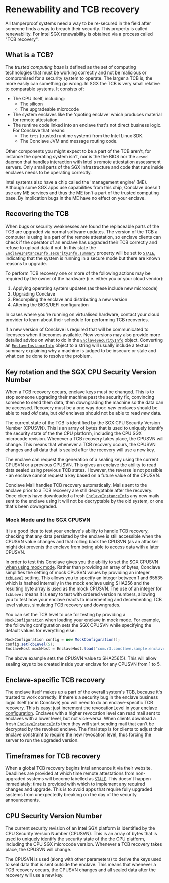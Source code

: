 # Renewability and TCB recovery

All tamperproof systems need a way to be re-secured in the field after someone finds a way to breach their security.
This property is called renewability. For Intel SGX renewability is obtained via a process called "TCB recovery". 

## What is a TCB?

The *trusted computing base* is defined as the set of computing technologies that must be working correctly and not be
malicious or compromised for a security system to operate. The larger a TCB is, the more easily can something 
go wrong. In SGX the TCB is very small relative to comparable systems. It consists of:

* The CPU itself, including:
  * The silicon
  * The upgradeable microcode
* The system enclaves like the 'quoting enclave' which produces material for remote attestation.
* The runtime code linked into an enclave that's not direct business logic. For Conclave that means:
  * The `trts` (trusted runtime system) from the Intel Linux SDK.
  * The Conclave JVM and message routing code.

Other components you might expect to be a part of the TCB aren't, for instance the operating system isn't, nor is the
the BIOS nor the `aesmd` daemon that handles interaction with Intel's remote attestation assessment servers. 
Only small parts of the SGX infrastructure and code that runs inside enclaves needs to be operating correctly. 

Intel systems also have a chip called the 'management engine' (ME). Although some SGX apps use capabilities from this chip,
Conclave doesn't use any ME services and thus the ME isn't a part of the trusted computing base. By implication
bugs in the ME have no effect on your enclave.

## Recovering the TCB

When bugs or security weaknesses are found the replaceable parts of the TCB are upgraded via normal software updates.
The version of the TCB a computer is using is a part of the remote attestation, so enclave clients can check if the
operator of an enclave has upgraded their TCB correctly and refuse to upload data if not. In this state the
[`EnclaveInstanceInfo.securityInfo.summary`](api/-conclave%20-core/com.r3.conclave.common/-enclave-instance-info/get-security-info.html) 
property will be set to [`STALE`](api/-conclave%20-core/com.r3.conclave.common/-enclave-security-info/-summary/index.html), indicating that the 
system is running in a secure mode but there are known reasons to upgrade.

To perform TCB recovery one or more of the following actions may be required by the owner of the hardware (i.e. either 
you or your cloud vendor):

1. Applying operating system updates (as these include new microcode)
2. Upgrading Conclave
3. Recompiling the enclave and distributing a new version
4. Altering the BIOS/UEFI configuration

In cases where you're running on virtualised hardware, contact your cloud provider to learn about their schedule for
performing TCB recoveries.

If a new version of Conclave is required that will be communicated to licensees when it becomes available. New versions
may also provide more detailed advice on what to do in the
[`EnclaveSecurityInfo`](api/-conclave%20-core/com.r3.conclave.common/-enclave-security-info/index.html) object. 
Converting an [`EnclaveInstanceInfo`](api/-conclave%20-core/com.r3.conclave.common/-enclave-instance-info/index.html) object to a 
string will usually include a textual summary explaining why a machine is judged to
be insecure or stale and what can be done to resolve the problem.

## Key rotation and the SGX CPU Security Version Number

When a TCB recovery occurs, enclave keys must be changed. This is to stop someone upgrading their machine past the 
security fix, convincing someone to send them data, then downgrading the machine so the data can be accessed.
Recovery must be a one way door: *new* enclaves should be able to read *old* data, but *old* enclaves should not be able
to read *new* data.

The current state of the TCB is identified by the SGX CPU Security Version Number (CPUSVN). This is
an array of bytes that is used to uniquely identify the security state of the the CPU platform, including the CPU SGX
microcode revision. Whenever a TCB recovery takes place, the CPUSVN will change. This means that whenever a TCB recovery
occurs, the CPUSVN changes and all data that is sealed after the recovery will use a new key. 

The enclave can request the generation of a sealing key using the current CPUSVN or a previous CPUSVN. This gives an
enclave the ability to read data sealed using previous TCB states. However, the reverse is not possible - an enclave
cannot request a key based on a future value of the CPUSVN.

Conclave Mail handles TCB recovery automatically. Mails sent to the enclave prior to a TCB recovery are still decryptable
after the recovery. Once clients have downloaded a fresh [`EnclaveInstanceInfo`](api/-conclave%20-core/com.r3.conclave.common/-enclave-instance-info/index.html) any new mails sent to the enclave using it
will not be decryptable by the old system, or one that's been downgraded.

### Mock Mode and the SGX CPUSVN
It is a good idea to test your enclave's ability to handle TCB recovery, checking that any data persisted by the enclave
is still accessible when the CPUSVN value changes and that rolling back the CPUSVN (as an attacker might do) prevents
the enclave from being able to access data with a later CPUSVN.

In order to test this Conclave gives you the ability to set the SGX CPUSVN [when using mock mode](mockmode.md#mock-mode-configuration).
Rather than providing an array of bytes, Conclave simplifies the setting of mock CPUSVN values by providing an
integer [`tcbLevel`](api/-conclave%20-core/com.r3.conclave.common/-mock-configuration/set-tcb-level.html) setting. This 
allows you to specify an integer between 1 and 65535 which is hashed 
internally in the mock enclave using SHA256 and the resulting byte array is used as the mock CPUSVN. The use of an
integer for `tcbLevel` means it is easy to test with ordered version numbers, allowing you to test how your enclave reacts
to incrementing and decrementing TCB level values, simulating TCB recovery and downgrades.

You can set the TCB level to use for testing by providing a
[`MockConfiguration`](api/-conclave%20-core/com.r3.conclave.common/-mock-configuration/index.html) when loading your enclave in mock mode. 
For example, the following configuration sets the SGX CPUSVN while specifying the default values for everything else:

```java hl_lines="2"
MockConfiguration config = new MockConfiguration();
config.setTcbLevel(5);
EnclaveHost mockHost = EnclaveHost.load("com.r3.conclave.sample.enclave.ReverseEnclave", config);
```

The above example sets the CPUSVN value to SHA256(5). This will allow sealing keys to be created inside your enclave
for any CPUSVN from 1 to 5.

## Enclave-specific TCB recovery

The enclave itself makes up a part of the overall system's TCB, because it's trusted to work correctly. If there's a
security bug in the enclave business logic itself (or in Conclave) you will need to do an enclave-specific TCB recovery.
This is easy: just increment the revocationLevel in your [enclave configuration](enclave-configuration.md). Enclaves
with a higher revocation level can read mail sent to enclaves with a lower level, but not vice-versa. When clients 
download a fresh [`EnclaveInstanceInfo`](api/-conclave%20-core/com.r3.conclave.common/-enclave-instance-info/index.html) then they will
start sending mail that can't be decrypted by the revoked enclave.
The final step is for clients to adjust their enclave constraint to require the new revocation level, thus forcing the
server to run the upgraded version.

## Timeframes for TCB recovery

When a global TCB recovery begins Intel announce it via their website. Deadlines are provided at which time remote attestations
from non-upgraded systems will become labelled as [`STALE`](api/-conclave%20-core/com.r3.conclave.common/-enclave-security-info/-summary/index.html).
This doesn't happen immediately: time is provided with which
to implement any required changes and upgrade. This is to avoid apps that require fully upgraded systems from 
unexpectedly breaking on the day of the security announcements.

## CPU Security Version Number
The current security revision of an Intel SGX platform is identified by the CPU Security Version Number (CPUSVN). This is
an array of bytes that is used to uniquely identify the security state of the the CPU platform, including the CPU SGX
microcode version. Whenever a TCB recovery takes place, the CPUSVN will change.

The CPUSVN is used (along with other parameters) to derive the keys used to seal data that is sent outside the enclave.
This means that whenever a TCB recovery occurs, the CPUSVN changes and all sealed data after the recovery will use a
new key. 